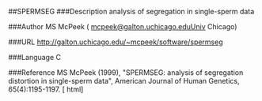 ##SPERMSEG
###Description
analysis of segregation in single-sperm data

###Author
MS McPeek ( mcpeek@galton.uchicago.eduUniv Chicago)

###URL
http://galton.uchicago.edu/~mcpeek/software/spermseg

###Language
C

###Reference
MS McPeek (1999), "SPERMSEG: analysis of segregation distortion in single-sperm data", American Journal of Human Genetics, 65(4):1195-1197\. [ html]


